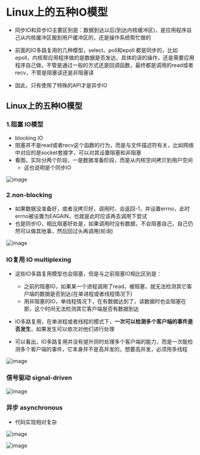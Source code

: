 # Linux上的五种IO模型  


* 同步IO和异步IO主要区别是：数据到达以后(到达内核缓冲区)，是应用程序自己从内核缓冲区搬到用户缓冲区的，还是操作系统帮忙做的  

* 前面的IO多路复用的几种模型，select、poll和epoll 都是同步的，比如epoll，内核帮应用程序做的是数据是否发达，具体的读的操作，还是需要应用程序自己做，不管是通过一般的方式还是回调函数，最终都是调用的read或者recv，不管是阻塞读还是非阻塞读  
* 因此，只有使用了特殊的API才是异步IO  


## Linux上的五种IO模型  


### 1.阻塞 IO模型 

* blocking IO  
* 阻塞并不是read或者recv这个函数的行为，而是与文件描述符有关，比如网络中对应的是socket套接字，可以对其设置阻塞和非阻塞  
* 看图，实际分两个阶段，一是数据准备阶段，而是从内核空间拷贝到用户空间 
    * 这也说明是个同步IO     

![image](https://user-images.githubusercontent.com/58176267/180939492-014b63c4-5e86-4d0d-9bd6-bbec33e56df7.png)  


### 2.non-blocking  

* 如果数据没准备好，或者没拷贝好，调用时，会返回-1，并设置errno，此时errno被设置为EAGAIN，也就是此时应该再去调用下尝试  
* 也是同步IO，相比阻塞好处是，如果调用时没有数据，不会阻塞自己，自己仍然可以做其他事，然后回过头再调用(轮询)  

![image](https://user-images.githubusercontent.com/58176267/180941056-ba5c874a-3eba-4d3e-8900-a4b73a156cfa.png)  

### IO复用  IO multiplexing   

* 这些IO多路复用模型也会阻塞，但是与之前阻塞IO相比区别是：  
    * 之前的阻塞IO，如果某一个进程调用了read，被阻塞，就无法检测其它客户端的数据是否到达(在单进程或者线程情况下)  
    * 用非阻塞的IO，单线程情况下，在有数据达到了，读数据时也会阻塞在那，这个时间无法检测其它客户端是否有数据到达   
* IO多路复用，在单进程或者线程的模式下，**一次可以检测多个客户端的事件是否发生**，如果发生可以依次对他们进行处理  

* 可以看出，IO多路复用并没有提升同时处理多个客户端的能力，而是一次能检测多个客户端的事件，它本身并不是高并发的，想要高并发，必须用多线程  

![image](https://user-images.githubusercontent.com/58176267/180948683-9390e9fb-1fee-4b14-9081-82e90e4f9804.png)  

### 信号驱动 signal-driven  

![image](https://user-images.githubusercontent.com/58176267/180950219-ea7eb7b9-abf5-4efe-a03c-9914a1c1549e.png)  

### 异步 asynchronous  

* 代码实现相对复杂  

![image](https://user-images.githubusercontent.com/58176267/180950832-2e612c6d-9ac8-4c73-9604-532151beb5b0.png)  


![image](https://user-images.githubusercontent.com/58176267/180951216-501caf4b-4b35-4085-9f6c-a43b43921d7f.png)








